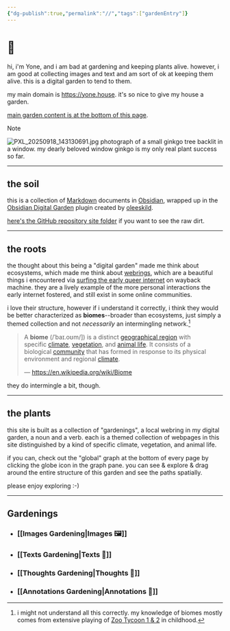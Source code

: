 ```yaml
---
{"dg-publish":true,"permalink":"//","tags":["gardenEntry"]}
---
```


# 🏡

hi, i'm Yone, and i am bad at gardening and keeping plants alive. however, i am good at collecting images and text and am sort of ok at keeping them alive. this is a digital garden to tend to them.

my main domain is https://yone.house. it's so nice to give my house a garden.

<a href="#gardenings">main garden content is at the bottom of this page</a>.

> [!NOTE]
> ![PXL_20250918_143130691.jpg](/img/user/Home%20attachments/PXL_20250918_143130691.jpg)
> photograph of a small ginkgo tree backlit in a window.
> my dearly beloved window ginkgo is my only real plant success so far.

---
## the soil

this is a collection of [Markdown](https://en.wikipedia.org/wiki/Markdown) documents in [Obsidian](https://en.wikipedia.org/wiki/Obsidian_(software)), wrapped up in the [Obsidian Digital Garden](https://dg-docs.ole.dev/) plugin created by [oleeskild](https://github.com/oleeskild/obsidian-digital-garden).

[here's the GitHub repository site folder](https://github.com/yone-house/gardening-at-yone-house/tree/main/src%2Fsite) if you want to see the raw dirt. 

---
## the roots

the thought about this being a "digital garden" made me think about ecosystems, which made me think about [webrings](https://en.wikipedia.org/wiki/Webring), which are a beautiful things i encountered via [surfing the early queer internet](https://yone.house/lists#queer-internet) on wayback machine. they are a lively example of the more personal interactions the early internet fostered, and still exist in some online communities. 

i love their structure, however if i understand it correctly, i think they would be better characterized as **biomes**--broader than ecosystems, just simply a themed collection and not *necessarily* an intermingling network.[^1]

> A **biome** (/ˈbaɪ.oʊm/]) is a distinct [geographical region](https://en.wikipedia.org/wiki/Geographical_region "Geographical region") with specific [climate](https://en.wikipedia.org/wiki/Climate "Climate"), [vegetation](https://en.wikipedia.org/wiki/Vegetation "Vegetation"), and [animal life](https://en.wikipedia.org/wiki/Animal_life "Animal life"). It consists of a biological [community](https://en.wikipedia.org/wiki/Community_\(ecology\) "Community (ecology)") that has formed in response to its physical environment and regional [climate](https://en.wikipedia.org/wiki/Climate "Climate").
> 
> — https://en.wikipedia.org/wiki/Biome

they do intermingle a bit, though.

---
## the plants

this site is built as a collection of "gardenings", a local webring in my digital garden, a noun and a verb. each is a themed collection of webpages in this site distinguished by a kind of specific climate, vegetation, and animal life.

if you can, check out the "global" graph at the bottom of every page by clicking the globe icon in the graph pane. you can see & explore & drag around the entire structure of this garden and see the paths spatially.

please enjoy exploring :-)

---

## Gardenings

- ### [[Images Gardening\|Images 🖼️]]
- ### [[Texts Gardening\|Texts 📖]]
- ### [[Thoughts Gardening\|Thoughts 💬]]
- ### [[Annotations Gardening\|Annotations 📑]]

[^1]: i might not understand all this correctly. my knowledge of biomes mostly comes from extensive playing of [Zoo Tycoon 1 & 2](https://en.wikipedia.org/wiki/Zoo_Tycoon) in childhood.
